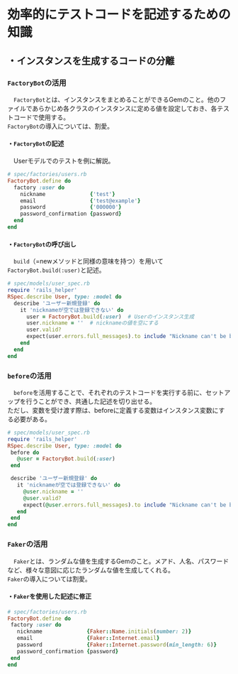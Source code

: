 # 効率的にテストコードを記述するための知識

## ・インスタンスを生成するコードの分離
### `FactoryBot`の活用
　`FactoryBot`とは、インスタンスをまとめることができるGemのこと。他のファイルであらかじめ各クラスのインスタンスに定める値を設定しておき、各テストコードで使用する。<br>
 `FactoryBot`の導入については、割愛。
#### ・`FactoryBot`の記述
　Userモデルでのテストを例に解説。
````users.rb
# spec/factories/users.rb
FactoryBot.define do
  factory :user do
    nickname              {'test'}
    email                 {'test@example'}
    password              {'000000'}
    password_confirmation {password}
  end
end
````
#### ・`FactoryBot`の呼び出し
　`build`（=newメソッドと同様の意味を持つ）を用いて`FactoryBot.build(:user)`と記述。
````user_spec.rb
# spec/models/user_spec.rb
require 'rails_helper'
RSpec.describe User, type: :model do
  describe 'ユーザー新規登録' do
    it 'nicknameが空では登録できない' do
      user = FactoryBot.build(:user)  # Userのインスタンス生成
      user.nickname = ''  # nicknameの値を空にする
      user.valid?
      expect(user.errors.full_messages).to include "Nickname can't be blank"
    end
  end
end
````
### `before`の活用
　`before`を活用することで、それぞれのテストコードを実行する前に、セットアップを行うことができ、共通した記述を切り出せる。<br>
 ただし、変数を受け渡す際は、beforeに定義する変数はインスタンス変数にする必要がある。
 ````user_spec.rb
# spec/models/user_spec.rb
require 'rails_helper'
RSpec.describe User, type: :model do
  before do
    @user = FactoryBot.build(:user)
  end

  describe 'ユーザー新規登録' do
    it 'nicknameが空では登録できない' do
      @user.nickname = ''
      @user.valid?
      expect(@user.errors.full_messages).to include "Nickname can't be blank"
    end
  end
end
````
### `Faker`の活用
　`Faker`とは、ランダムな値を生成するGemのこと。メアド、人名、パスワードなど、様々な意図に応じたランダムな値を生成してくれる。<br>
 `Faker`の導入については割愛。
 #### ・`Faker`を使用した記述に修正
 ````users.rb
# spec/factories/users.rb
FactoryBot.define do
  factory :user do
    nickname              {Faker::Name.initials(number: 2)}
    email                 {Faker::Internet.email}
    password              {Faker::Internet.password(min_length: 6)}
    password_confirmation {password}
  end
end
````
 
 
